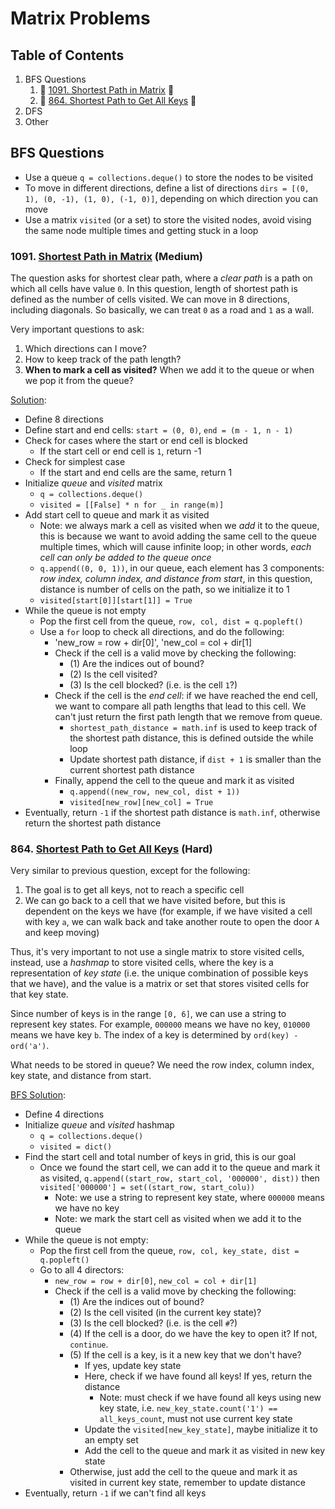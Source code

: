 # Matrix Problems

## Table of Contents
1. BFS Questions
    1. 🚩 [1091. Shortest Path in Matrix](#1091-shortest-path-in-matrix-medium) 🍊
   2. 🚩 [864. Shortest Path to Get All Keys](#864-shortest-path-to-get-all-keys-hard) 🍎
2. DFS
3. Other


## BFS Questions

- Use a queue `q = collections.deque()` to store the nodes to be visited
- To move in different directions, define a list of directions `dirs = [(0, 1), (0, -1), (1, 0), (-1, 0)]`, depending
  on which direction you can move
- Use a matrix `visited` (or a set) to store the visited nodes, avoid vising the same node multiple times and 
  getting stuck in a loop

### 1091. [Shortest Path in Matrix](https://leetcode.com/problems/shortest-path-in-binary-matrix/description/) (Medium)

The question asks for shortest clear path, where a _clear path_ is a path on which all cells have value `0`.
In this question, length of shortest path is defined as the number of cells visited. We can move in 8 directions,
including diagonals.
So basically, we can treat `0` as a road and `1` as a wall.

Very important questions to ask:
1. Which directions can I move?
2. How to keep track of the path length?
3. **When to mark a cell as visited?** When we add it to the queue or when we pop it from the queue?

[Solution](shortest_path_in_binary_matrix.py):
- Define 8 directions
- Define start and end cells: `start = (0, 0)`, `end = (m - 1, n - 1)`
- Check for cases where the start or end cell is blocked
  - If the start cell or end cell is `1`, return -1
- Check for simplest case
  - If the start and end cells are the same, return 1
- Initialize _queue_ and _visited_ matrix
  - `q = collections.deque()`
  - `visited = [[False] * n for _ in range(m)]`
- Add start cell to queue and mark it as visited
  - Note: we always mark a cell as visited when we _add_ it to the queue, this is because we want to avoid adding
    the same cell to the queue multiple times, which will cause infinite loop; in other words, _each cell can only be
    added to the queue once_
  - `q.append((0, 0, 1))`, in our queue, each element has 3 components: _row index, column index, and distance from start_,
    in this question, distance is number of cells on the path, so we initialize it to 1
  - `visited[start[0]][start[1]] = True`
- While the queue is not empty
  - Pop the first cell from the queue, `row, col, dist = q.popleft()`
  - Use a `for` loop to check all directions, and do the following:
    - 'new_row = row + dir[0]', 'new_col = col + dir[1]
    - Check if the cell is a valid move by checking the following:
      - (1) Are the indices out of bound?
      - (2) Is the cell visited?
      - (3) Is the cell blocked? (i.e. is the cell `1`?)
    - Check if the cell is the _end cell_: if we have reached the end cell, we want to compare all path lengths
      that lead to this cell. We can't just return the first path length that we remove from queue.
      - `shortest_path_distance = math.inf` is used to keep track of the shortest path distance, this is defined outside the while loop
      - Update shortest path distance, if `dist + 1` is smaller than the current shortest path distance
    - Finally, append the cell to the queue and mark it as visited
      - `q.append((new_row, new_col, dist + 1))`
      - `visited[new_row][new_col] = True`
- Eventually, return `-1` if the shortest path distance is `math.inf`, otherwise return the shortest path distance


### 864. [Shortest Path to Get All Keys](https://leetcode.com/problems/shortest-path-to-get-all-keys/description/) (Hard)

Very similar to previous question, except for the following:
1. The goal is to get all keys, not to reach a specific cell
2. We can go back to a cell that we have visited before, but this is dependent on the keys we have (for example,
   if we have visited a cell with key `a`, we can walk back and take another route to open the door `A` and keep moving)

Thus, it's very important to not use a single matrix to store visited cells,
instead, use a _hashmap_ to store visited cells, where the key is a representation of _key state_ (i.e. the unique 
combination of possible keys that we have), and the value is a matrix or set that stores visited cells for that key state.

Since number of keys is in the range `[0, 6]`, we can use a string to represent key states. For example, `000000` means 
we have no key, `010000` means we have key `b`. The index of a key is determined by `ord(key) - ord('a')`.

What needs to be stored in queue? We need the row index, column index, key state, and distance from start.

[BFS Solution](shortest_path_to_get_all_keys.py):
- Define 4 directions
- Initialize _queue_ and _visited_ hashmap
  - `q = collections.deque()`
  - `visited = dict()`
- Find the start cell and total number of keys in grid, this is our goal
  - Once we found the start cell, we can add it to the queue and mark it as visited,
    `q.append((start_row, start_col, '000000', dist))` then `visited['000000'] = set((start_row, start_colu))`
    - Note: we use a string to represent key state, where `000000` means we have no key
    - Note: we mark the start cell as visited when we add it to the queue
- While the queue is not empty:
  - Pop the first cell from the queue, `row, col, key_state, dist = q.popleft()`
  - Go to all 4 directors:
    - `new_row = row + dir[0]`, `new_col = col + dir[1]`
    - Check if the cell is a valid move by checking the following:
      - (1) Are the indices out of bound?
      - (2) Is the cell visited (in the current key state)?
      - (3) Is the cell blocked? (i.e. is the cell `#`?)
      - (4) If the cell is a door, do we have the key to open it? If not, `continue`.
      - (5) If the cell is a key, is it a new key that we don't have?
        - If yes, update key state
        - Here, check if we have found all keys! If yes, return the distance
          - Note: must check if we have found all keys using new key state, i.e. `new_key_state.count('1') == all_keys_count`, must not use current key state
        - Update the `visited[new_key_state]`, maybe initialize it to an empty set
        - Add the cell to the queue and mark it as visited in new key state
      - Otherwise, just add the cell to the queue and mark it as visited in current key state, remember to update distance
- Eventually, return `-1` if we can't find all keys

